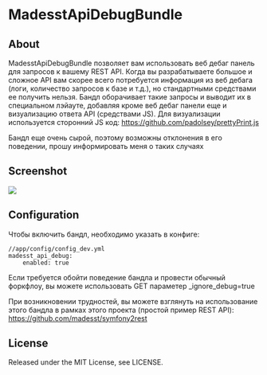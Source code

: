 # MadesstApiDebugBundle

## About

MadesstApiDebugBundle позволяет вам использовать веб дебаг панель для запросов к вашему REST API. Когда вы разрабатываете большое и сложное API
вам скорее всего потребуется информация из веб дебага (логи, количество запросов к базе и т.д.), но стандартными средствами ее получить нельзя.
Бандл оборачивает такие запросы и выводит их в специальном лэйауте, добавляя кроме веб дебаг панели еще и визуализацию ответа API (средствами JS).
Для визуализации используется сторонний JS код: https://github.com/padolsey/prettyPrint.js

Бандл еще очень сырой, поэтому возможны отклонения в его поведении, прошу информировать меня о таких случаях

## Screenshot

<img src="https://raw.github.com/madesst/MadesstApiDebugBundle/master/Resources/doc/img.png" />

## Configuration

Чтобы включить бандл, необходимо указать в конфиге:

    //app/config/config_dev.yml
    madesst_api_debug:
        enabled: true

Если требуется обойти поведение бандла и провести обычный форкфлоу, вы можете использовать GET параметер _ignore_debug=true

При возникновении трудностей, вы можете взглянуть на использование этого бандла в рамках этого проекта (простой пример REST API): https://github.com/madesst/symfony2rest

## License

Released under the MIT License, see LICENSE.
